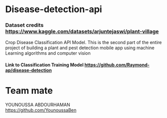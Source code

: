 # Disease-detection-api
### Dataset credits https://www.kaggle.com/datasets/arjuntejaswi/plant-village
Crop Disease Classification API Model. This is the second part of the entire project of building a plant and pest detection mobile app using machine Learning algorithms and computer vision
<br/>
#### Link to Classification Training Model https://github.com/Raymond-ap/disease-detection

# Team mate
YOUNOUSSA ABDOURHAMAN<br/>
https://github.com/YounoussaBen
